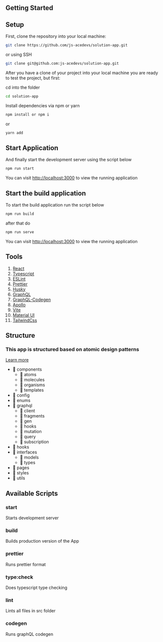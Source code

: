 ## Getting Started

## Setup

First, clone the repository into your local machine:

```sh
git clone https://github.com/js-acedevs/solution-app.git
```

or using SSH

```sh
git clone git@github.com:js-acedevs/solution-app.git
```

After you have a clone of your project into your local machine you are ready to test the project, but first:

cd into the folder

```sh
cd solution-app
```

Install dependencies via npm or yarn

```sh
npm install or npm i
```

or

```bash
yarn add
```

## Start Application

And finally start the development server using the script below

```bash
npm run start
```

You can visit <a href="http://localhost:3000">http://localhost:3000</a> to view the running application

## Start the build application

To start the build application run the script below

```bash
npm run build
```

after that do

```bash
npm run serve
```

You can visit <a href="http://localhost:3000">http://localhost:3000</a> to view the running application

## Tools

1. [React](https://reactjs.org/)
1. [Typescript](https://www.typescriptlang.org)
1. [ESLint](https://eslint.org)
1. [Prettier](https://prettier.io)
1. [Husky](https://github.com/typicode/husky#readme)
1. [GraphQL](https://graphql.org/)
1. [GraphQL-Codegen](https://www.graphql-code-generator.com/)
1. [Apollo](https://www.apollographql.com/)
1. [Vite](https://vitejs.dev/)
1. [Material UI](https://mui.com/) 
2. [TailwindCss](https://tailwindcss.com/)

## Structure

### This app is structured based on atomic design patterns

[Learn more](https://github.com/danilowoz/react-atomic-design)

- :file_folder: components
  - :file_folder: atoms
  - :file_folder: molecules
  - :file_folder: organisms
  - :file_folder: templates
- :file_folder: config
- :file_folder: enums
- :file_folder: graphql
  - :file_folder: client
  - :file_folder: fragments
  - :file_folder: gen
  - :file_folder: hooks
  - :file_folder: mutation
  - :file_folder: query
  - :file_folder: subscription
- :file_folder: hooks
- :file_folder: interfaces
  - :file_folder: models
  - :file_folder: types
- :file_folder: pages
- :file_folder: styles
- :file_folder: utils

## Available Scripts

### start

Starts development server

### build

Builds production version of the App

### prettier

Runs prettier format

### type:check

Does typescript type checking

### lint

Lints all files in src folder

### codegen

Runs graphQL codegen

